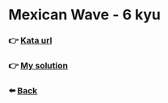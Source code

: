 # Mexican Wave - 6 kyu

### :point_right: [Kata url](https://www.codewars.com/kata/58f5c63f1e26ecda7e000029)

### :point_right: [My solution](./index.js)

### :arrow_left: [Back](../README.md)
